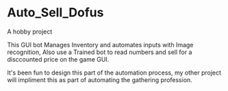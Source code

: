 # Auto_Sell_Dofus

A hobby project 

This GUI bot Manages Inventory and automates inputs with Image recognition, Also use a Trained bot to read numbers and sell for a disccounted price on the game GUI.

It's been fun to design this part of the automation process, my other project will impliment this as part of automating the gathering profession. 
